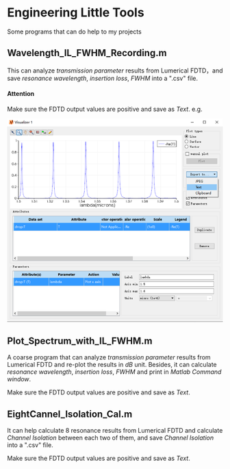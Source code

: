 # Engineering Little Tools
 Some programs that can do help to my projects

## Wavelength_IL_FWHM_Recording.m

This can analyze *transmission parameter* results from Lumerical FDTD，and save *resonance wavelength*, *insertion loss*, *FWHM* into a ".csv" file.

#### Attention

Make sure the FDTD output values are positive and save as *Text*. e.g. 

![example](.\pictures\example.png)

## Plot_Spectrum_with_IL_FWHM.m

A coarse program that can analyze *transmission parameter* results from Lumerical FDTD and re-plot the results in *dB* unit. Besides, it can calculate *resonance wavelength*, *insertion loss*, *FWHM* and print in *Matlab Command window*. 

Make sure the FDTD output values are positive and save as *Text*.



## EightCannel_Isolation_Cal.m

It can help calculate 8 resonance results from Lumerical FDTD and calculate *Channel Isolation* between each two of them, and save *Channel Isolation* into a ".csv" file.

Make sure the FDTD output values are positive and save as *Text*.
